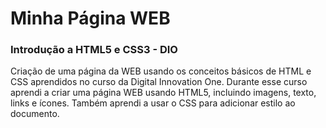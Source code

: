 # Minha Página WEB
### Introdução a HTML5 e CSS3 - DIO
 Criação de uma página da WEB usando os conceitos básicos de HTML e CSS aprendidos no curso da Digital Innovation One. Durante esse curso
 aprendi a criar uma página WEB usando HTML5, incluindo imagens, texto, links e ícones. Também aprendi a usar o CSS para adicionar estilo ao
 documento.
